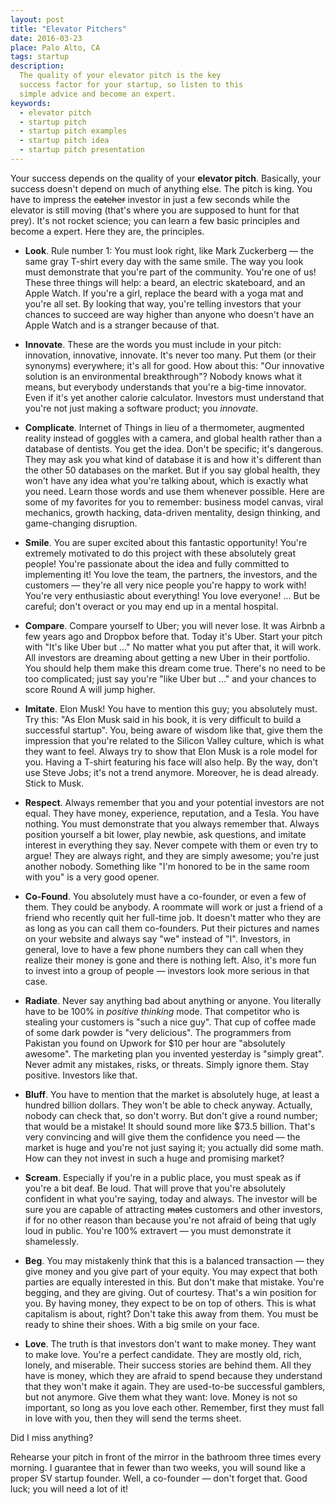 ```yaml
---
layout: post
title: "Elevator Pitchers"
date: 2016-03-23
place: Palo Alto, CA
tags: startup
description:
  The quality of your elevator pitch is the key
  success factor for your startup, so listen to this
  simple advice and become an expert.
keywords:
  - elevator pitch
  - startup pitch
  - startup pitch examples
  - startup pitch idea
  - startup pitch presentation
---
```


Your success depends on the quality of your **elevator pitch**. Basically, your
success doesn't depend on much of anything else. The pitch is king.
You have to impress the <del>catcher</del> investor in just a few seconds while
the elevator is still moving (that's where you are supposed to hunt for that
prey). It's not rocket science; you can learn a few basic
principles and become a expert. Here they are, the principles.

<!--more-->

  * **Look**.
  Rule number 1: You must look right, like Mark Zuckerberg &mdash; the
  same gray T-shirt every day with the same smile. The way you look must demonstrate
  that you're part of the community. You're one of us!
  These three things will help: a beard,
  an electric skateboard, and an Apple Watch. If you're a girl, replace the beard
  with a yoga mat and you're all set. By looking that way, you're telling
  investors that your chances to succeed are way higher than anyone who
  doesn't have an Apple Watch and is a stranger because of that.

  * **Innovate**.
  These are the words you must include in your pitch: innovation, innovative,
  innovate. It's never too many. Put them (or their synonyms) everywhere;
  it's all for good. How about this: "Our innovative solution
  is an environmental breakthrough"? Nobody knows what it means, but everybody
  understands that you're a big-time innovator. Even if it's yet
  another calorie calculator. Investors must understand that you're not just
  making a software product; you _innovate_.

  * **Complicate**.
  Internet of Things in lieu of a thermometer,
  augmented reality instead of goggles with a camera, and
  global health rather than a database of dentists. You get the idea.
  Don't be specific; it's dangerous. They may ask you what kind of database
  it is and how it's different than the other 50 databases on the market. But
  if you say global health, they won't have any idea what you're talking
  about, which is exactly what you need. Learn those words and use them whenever
  possible. Here are some of my favorites for you to remember: business model canvas, viral
  mechanics, growth hacking, data-driven mentality, design thinking, and
  game-changing disruption.

  * **Smile**.
  You are super excited about this fantastic opportunity! You're extremely
  motivated to do this project with these absolutely great people! You're
  passionate about the idea and fully committed to implementing it! You love the
  team, the partners, the investors, and the customers &mdash; they're all
  very nice people you're happy to work with! You're very enthusiastic about
  everything! You love everyone! ... But be careful; don't overact or you may
  end up in a mental hospital.

  * **Compare**.
  Compare yourself to Uber; you will never lose. It was Airbnb a few years
  ago and Dropbox before that. Today it's Uber. Start your pitch with
  "It's like Uber but ..." No matter what you put after that, it will work.
  All investors are dreaming about getting a new Uber in their portfolio. You
  should help them make this dream come true. There's no need to be too complicated;
  just say you're "like Uber but ..." and your chances to score Round A
  will jump higher.

  * **Imitate**.
  Elon Musk! You have to mention this guy; you absolutely must. Try this:
  "As Elon Musk said in his book, it is very difficult to build a successful
  startup". You, being aware of wisdom like that, give them the impression
  that you're related to the Silicon Valley culture, which is what they want to feel.
  Always try to show that Elon Musk is a role model for you. Having a T-shirt
  featuring his face will also help.
  By the way, don't use Steve Jobs; it's not a trend anymore.
  Moreover, he is dead already. Stick to Musk.

  * **Respect**.
  Always remember that you and your potential investors are not equal.
  They have money, experience, reputation, and a Tesla. You have nothing.
  You must demonstrate that you always remember that. Always position yourself
  a bit lower, play newbie, ask questions, and imitate interest in everything
  they say. Never compete with them or even try to argue! They are always
  right, and they are simply awesome; you're just another nobody. Something
  like "I'm honored to be in the same room with you" is a very good opener.

  * **Co-Found**.
  You absolutely must have a co-founder, or even a few of them. They could
  be anybody. A roommate will work or just a friend of a friend who recently
  quit her full-time job. It doesn't matter who they are as long as you
  can call them co-founders. Put their pictures and names on your website
  and always say "we" instead of "I". Investors, in general, love to have
  a few phone numbers they can call when they realize their money is gone
  and there is nothing left. Also, it's more fun to invest into a group
  of people &mdash; investors look more serious in that case.

  * **Radiate**.
  Never say anything bad about anything or anyone. You literally have
  to be 100% in _positive thinking_ mode. That competitor who is stealing your customers is
  "such a nice guy". That cup of coffee made of some dark powder
  is "very delicious". The programmers from Pakistan you found on
  Upwork for $10 per hour are "absolutely awesome". The marketing plan you
  invented yesterday is "simply great". Never admit any mistakes,
  risks, or threats. Simply ignore them. Stay positive. Investors like that.

  * **Bluff**.
  You have to mention that the market is absolutely huge, at least a hundred
  billion dollars. They won't be able to check anyway. Actually, nobody
  can check that, so don't worry. But don't give a round number; that would be a mistake! It
  should sound more like $73.5 billion. That's very convincing and will give
  them the confidence you need &mdash; the market is huge and you're not
  just saying it; you actually did some math. How can they not invest
  in such a huge and promising market?

  * **Scream**.
  Especially if you're in a public place, you must speak as if you're
  a bit deaf. Be loud. That will prove that you're absolutely
  confident in what you're saying, today and always. The investor
  will be sure you are capable of attracting <del>mates</del> customers and
  other investors, if for no other reason than because you're not afraid of being that ugly loud
  in public. You're 100% extravert &mdash; you must demonstrate it
  shamelessly.

  * **Beg**.
  You may mistakenly think that this is a balanced transaction &mdash;
  they give money and you give part of your equity. You may expect that
  both parties are equally interested in this. But don't make that mistake.
  You're begging, and they are giving. Out of courtesy. That's a win position
  for you. By having money, they expect to be on top of others. This is
  what capitalism is about, right? Don't take this away from them. You
  must be ready to shine their shoes. With a big smile on your face.

  * **Love**.
  The truth is that investors don't want to make money. They want to
  make love. You're a perfect candidate. They are mostly old, rich,
  lonely, and miserable. Their success stories are behind them. All they
  have is money, which they are afraid to spend because they understand
  that they won't make it again. They are used-to-be successful
  gamblers, but not anymore. Give them what they want: love. Money
  is not so important, so long as you love each other. Remember, first
  they must fall in love with you, then they will send the terms sheet.

Did I miss anything?

Rehearse your pitch in front of the mirror in the bathroom three times
every morning. I guarantee that in fewer than two weeks, you will sound
like a proper SV startup founder. Well, a co-founder &mdash;
don't forget that. Good luck; you will need a lot of it!
